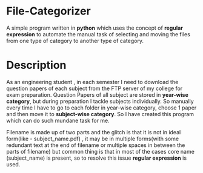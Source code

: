 # File-Categorizer
A simple program written in **python** which uses the concept of **regular expression** to automate the manual task of selecting and moving the files from one type of category to another type of category.
# Description
As an engineering student , in each semester I need to download the question papers of each subject from the FTP server of my college for exam preparation.
Question Papers of all subject are stored in **year-wise category**, but during preparation I tackle subjects individually. So manually every time I have to go to each folder in year-wise category, choose 1 paper and then move it to **subject-wise category**. So I have created this program which can do such mundane task for me.

Filename is made up of two parts and the glitch is that it is not in ideal form(like - subject_name.pdf) , it may be in multiple forms(with some redundant text at the end of filename or multiple spaces in between the parts of filename) but common thing is that in most of the cases core name (subject_name) is present, so to resolve this issue **regular expression** is used.
